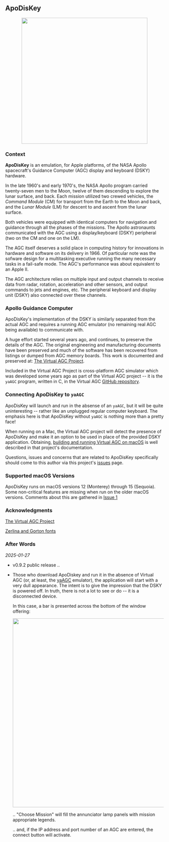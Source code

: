 ## ApoDisKey

<p align="center"> <img src="https://ramsaycons.com/pix/macOS-DSKY-EC234A.png"
width="400" /> </p>

### Context

__ApoDisKey__ is an emulation, for Apple platforms, of the NASA Apollo
spacecraft's Guidance Computer (AGC) display and keyboard (DSKY) hardware.

In the late 1960's and early 1970's, the NASA Apollo program carried
twenty-seven men to the Moon, twelve of them descending to explore the lunar
surface, and back. Each mission utilized two crewed vehicles, the _Command
Module_ (CM) for transport from the Earth to the Moon and back, and the _Lunar
Module_ (LM) for descent to and ascent from the lunar surface.

Both vehicles were equipped with identical computers for navigation and guidance
through all the phases of the missions. The Apollo astronaunts communicated with
the AGC using a display/keyboard (DSKY) peripheral (two on the CM and one on the
LM).

The AGC itself deserves a solid place in computing history for innovations in
hardware and software on its delivery in 1966.  Of particular note was the
sofware design for a multitasking executive running the many necessary tasks in
a fail-safe mode. The AGC's performance was about equivalent to an Apple II.

The AGC architecture relies on multiple input and output channels to receive
data from radar, rotation, acceleration and other sensors, and output commands
to jets and engines, etc. The peripheral keyboard and display unit (DSKY) also
connected over these channels.

### Apollo Guidance Computer

ApoDisKey's implementation of the DSKY is similarly separated from the actual
AGC and requires a running AGC emulator (no remaining real AGC being available)
to communicate with.

A huge effort started several years ago, and continues, to preserve the details of the AGC. The
original engineering and manufacturing documents have been preserved and much of
the software has been recovered from listings or dumped from AGC memory boards.
This work is documented and preserved at: 
[The Virtual AGC Project](https://www.ibiblio.org/apollo/).

Included in the Virtual AGC Project is cross-platform AGC simulator which was
developed some years ago as part of the Virtual AGC project -- it is the `yaAGC`
program, written in C, in the Virtual AGC 
[GitHub repository](https://github.com/virtualagc/virtualagc).

### Connecting ApoDisKey to `yaAGC`

ApoDisKey will launch and run in the absense of an `yaAGC`, but it will be quite
uninteresting -- rather like an unplugged regular computer keyboard.  The
emphasis here is that ApoDisKey without `yaAGC` is nothing more than a pretty
face!

When running on a Mac, the Virtual AGC project will detect the presence of 
ApoDisKey and make it an option to be used in place of the provided DSKY application.
Obtaining, 
[building and running Virtual AGC on macOS](https://www.ibiblio.org/apollo/download.html#Sequoia) 
is well described in that project's documentation.

Questions, issues and concerns that are related to ApoDisKey specifically should
come to this author via this project's 
[issues](https://github.com/gavineadie/ApoDisKey/issues)
page.

### Supported macOS Versions

ApoDisKey runs on macOS versions 12 (Monterey) through 15 (Sequoia).
Some non-critical features are missing when run on the older macOS versions.
Comments about this are gathered in 
[Issue 1](https://github.com/gavineadie/ApoDisKey/issues/1)

### Acknowledgments

[The Virtual AGC Project](https://www.ibiblio.org/apollo/)

[Zerlina and Gorton fonts](https://github.com/ehdorrii/dsky-fonts)

###  After Words

_2025-01-27_

* v0.9.2 public release ..

* Those who download ApoDiskey and run it in the absence of Virtual AGC (or, at least, the 
  [yaAGC](https://www.ibiblio.org/apollo/yaAGC.html#gsc.tab=0) emulator), the application will
  start with a very dull appearance.
  The intent is to give the impression that the DSKY is powered off.
  In truth, there is not a lot to see or do -- it is a disconnected device.
    
  In this case, a bar is presented across the bottom of the window offering: 

   <p align="center"> <img src="https://ramsaycons.com/pix/macOS-DSKY-BAR-EC234A.jpg" width="600" /> </p>

   .. "Choose Mission" will fill the annunciator lamp panels with mission appropriate legends.
   
   .. and, if the IP address and port number of an AGC are entered, the connect button will activate.

